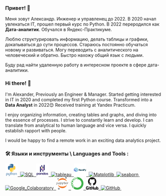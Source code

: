 ### Привет! 👋 
Меня зовут Александр.
Инженер и управленец до 2022. В 2020 начал увлекаться IT, прошел первый курс по Python. 
В 2022 переродился как **Дата-аналитик**. Обучался в Яндекс-Практикуме. 

Люблю структурировать информацию, делать таблицы и графики, докапываться до сути процессов. Стараюсь постоянно обучаться новому и развиваться. Могу переводить с аналитического на человеческий и обратно. Быстро нахожу общий язык с людьми.

Буду рад найти удаленную работу в интересном проекте в сфере дата-аналитики. 

### Hi there! 👋 
I'm Alexander,
Previously an Engineer & Manager. Started getting interested in IT in 2020 and completed my first Python course. 
Transformed into a **Data Analyst** in 2022😊
Received training at Yandex Practicum.

I enjoy organizing information, creating tables and graphs, and diving into the essence of processes. I strive to constantly learn and develop. I can translate from analytical to human language and vice versa. I quickly establish rapport with people.

I would be happy to find a remote work in an exciting data analytics project.

### :hammer_and_wrench: Языки и инструменты \ Languages and Tools :
<div>
  <a href="https://docs.python.org"><img src="https://raw.githubusercontent.com/devicons/devicon/1119b9f84c0290e0f0b38982099a2bd027a48bf1/icons/python/python-original-wordmark.svg" title="Python" alt="Python" width="40" height="40"/>&nbsp;
  <a href="https://en.wikipedia.org/wiki/SQL#:~:text=Structured%20Query%20Language%20(SQL)%20(,a%20relational%20data%20stream%20management"><img src="https://www.svgrepo.com/show/127001/sql-file-format.svg" title="SQL" alt="SQL" width="40" height="40"/>&nbsp;  
  <a href="https://pandas.pydata.org/docs/"><img src="https://raw.githubusercontent.com/devicons/devicon/1119b9f84c0290e0f0b38982099a2bd027a48bf1/icons/pandas/pandas-original-wordmark.svg" title="Pandas" alt="Pandas" width="40" height="40"/>&nbsp; 
  <a href="https://www.tableau.com"><img src="https://www.svgrepo.com/show/354427/tableau.svg" title="tableau" alt="tableau" width="40" height="40"/>&nbsp; 
  <a href="https://numpy.org/doc/stable/"><img src="https://raw.githubusercontent.com/devicons/devicon/1119b9f84c0290e0f0b38982099a2bd027a48bf1/icons/numpy/numpy-original-wordmark.svg" title="numpy" alt="numpy" width="40" height="40"/>&nbsp;
  <a href="https://matplotlib.org"><img src="https://upload.wikimedia.org/wikipedia/commons/8/84/Matplotlib_icon.svg" title="Matplotlib" alt="Matplotlib" width="40" height="40"/>&nbsp;
  <a href="https://seaborn.pydata.org"><img src="https://seeklogo.com/images/S/seaborn-logo-244EB2DEC5-seeklogo.com.png" title="seaborn" alt="seaborn" width="40" height="40"/>&nbsp;
  <a href="https://colab.google"><img src="https://upload.wikimedia.org/wikipedia/commons/d/d0/Google_Colaboratory_SVG_Logo.svg" title="Google_Colaboratory" alt="Google_Colaboratory" width="40" height="40"/>&nbsp;
  <a href="https://jupyter.org"><img src="https://raw.githubusercontent.com/devicons/devicon/1119b9f84c0290e0f0b38982099a2bd027a48bf1/icons/jupyter/jupyter-original-wordmark.svg" title="jupyter" alt="jupyter" width="40" height="40"/>&nbsp;
  <a href="https://www.anaconda.com"><img src="https://raw.githubusercontent.com/devicons/devicon/1119b9f84c0290e0f0b38982099a2bd027a48bf1/icons/anaconda/anaconda-original.svg" title="anaconda" alt="anaconda" width="40" height="40"/>&nbsp;
  <a href="https://github.com"><img src="https://raw.githubusercontent.com/devicons/devicon/1119b9f84c0290e0f0b38982099a2bd027a48bf1/icons/github/github-original-wordmark.svg" title="GitHub" alt="GitHub" width="40" height="40"/>&nbsp; 
  <a href="https://www.jetbrains.com/pycharm"><img src="https://www.svgrepo.com/show/354237/pycharm.svg" title="pycharm" alt="GitHub" width="40" height="40"/>&nbsp;   
</div>
